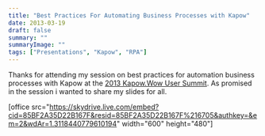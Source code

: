 ```yaml
---
title: "Best Practices For Automating Business Processes with Kapow"
date: 2013-03-19
draft: false
summary: ""
summaryImage: ""
tags: ["Presentations", "Kapow", "RPA"]
---
```


Thanks for attending my session on best practices for automation business processes with Kapow at the [2013 Kapow.Wow User Summit](http://www.kapow-wow.com/). As promised in the session i wanted to share my slides for all.

[office src="https://skydrive.live.com/embed?cid=85BF2A35D22B167F&resid=85BF2A35D22B167F%216705&authkey=&em=2&wdAr=1.3118440779610194" width="600" height="480"]